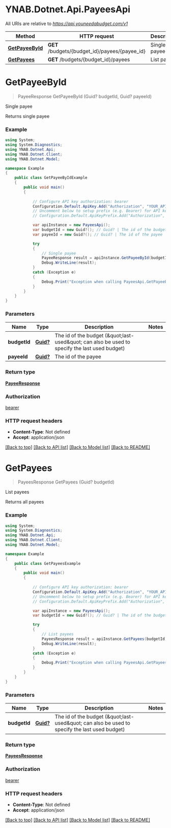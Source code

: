 # YNAB.Dotnet.Api.PayeesApi

All URIs are relative to *https://api.youneedabudget.com/v1*

Method | HTTP request | Description
------------- | ------------- | -------------
[**GetPayeeById**](PayeesApi.md#getpayeebyid) | **GET** /budgets/{budget_id}/payees/{payee_id} | Single payee
[**GetPayees**](PayeesApi.md#getpayees) | **GET** /budgets/{budget_id}/payees | List payees


<a name="getpayeebyid"></a>
# **GetPayeeById**
> PayeeResponse GetPayeeById (Guid? budgetId, Guid? payeeId)

Single payee

Returns single payee

### Example
```csharp
using System;
using System.Diagnostics;
using YNAB.Dotnet.Api;
using YNAB.Dotnet.Client;
using YNAB.Dotnet.Model;

namespace Example
{
    public class GetPayeeByIdExample
    {
        public void main()
        {
            
            // Configure API key authorization: bearer
            Configuration.Default.ApiKey.Add("Authorization", "YOUR_API_KEY");
            // Uncomment below to setup prefix (e.g. Bearer) for API key, if needed
            // Configuration.Default.ApiKeyPrefix.Add("Authorization", "Bearer");

            var apiInstance = new PayeesApi();
            var budgetId = new Guid?(); // Guid? | The id of the budget (\"last-used\" can also be used to specify the last used budget)
            var payeeId = new Guid?(); // Guid? | The id of the payee

            try
            {
                // Single payee
                PayeeResponse result = apiInstance.GetPayeeById(budgetId, payeeId);
                Debug.WriteLine(result);
            }
            catch (Exception e)
            {
                Debug.Print("Exception when calling PayeesApi.GetPayeeById: " + e.Message );
            }
        }
    }
}
```

### Parameters

Name | Type | Description  | Notes
------------- | ------------- | ------------- | -------------
 **budgetId** | [**Guid?**](.md)| The id of the budget (\&quot;last-used\&quot; can also be used to specify the last used budget) | 
 **payeeId** | [**Guid?**](.md)| The id of the payee | 

### Return type

[**PayeeResponse**](PayeeResponse.md)

### Authorization

[bearer](../README.md#bearer)

### HTTP request headers

 - **Content-Type**: Not defined
 - **Accept**: application/json

[[Back to top]](#) [[Back to API list]](../README.md#documentation-for-api-endpoints) [[Back to Model list]](../README.md#documentation-for-models) [[Back to README]](../README.md)

<a name="getpayees"></a>
# **GetPayees**
> PayeesResponse GetPayees (Guid? budgetId)

List payees

Returns all payees

### Example
```csharp
using System;
using System.Diagnostics;
using YNAB.Dotnet.Api;
using YNAB.Dotnet.Client;
using YNAB.Dotnet.Model;

namespace Example
{
    public class GetPayeesExample
    {
        public void main()
        {
            
            // Configure API key authorization: bearer
            Configuration.Default.ApiKey.Add("Authorization", "YOUR_API_KEY");
            // Uncomment below to setup prefix (e.g. Bearer) for API key, if needed
            // Configuration.Default.ApiKeyPrefix.Add("Authorization", "Bearer");

            var apiInstance = new PayeesApi();
            var budgetId = new Guid?(); // Guid? | The id of the budget (\"last-used\" can also be used to specify the last used budget)

            try
            {
                // List payees
                PayeesResponse result = apiInstance.GetPayees(budgetId);
                Debug.WriteLine(result);
            }
            catch (Exception e)
            {
                Debug.Print("Exception when calling PayeesApi.GetPayees: " + e.Message );
            }
        }
    }
}
```

### Parameters

Name | Type | Description  | Notes
------------- | ------------- | ------------- | -------------
 **budgetId** | [**Guid?**](.md)| The id of the budget (\&quot;last-used\&quot; can also be used to specify the last used budget) | 

### Return type

[**PayeesResponse**](PayeesResponse.md)

### Authorization

[bearer](../README.md#bearer)

### HTTP request headers

 - **Content-Type**: Not defined
 - **Accept**: application/json

[[Back to top]](#) [[Back to API list]](../README.md#documentation-for-api-endpoints) [[Back to Model list]](../README.md#documentation-for-models) [[Back to README]](../README.md)


